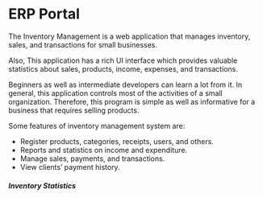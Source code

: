 <h1>ERP Portal</h1>
<p>The Inventory Management is a web application that manages inventory, sales, and transactions for small businesses.</p>
<p>Also, This application has a rich UI interface which provides valuable statistics about sales, products, income, expenses, and transactions.</p>
<p>Beginners as well as intermediate developers can learn a lot from it. In general, this application controls most of the activities of a small organization. Therefore, this program is simple as well as informative for a business that requires selling products.</p>
<p>Some features of inventory management system are:</p>
<ul>
    <li>Register products, categories, receipts, users, and others.</li>
    <li>Reports and statistics on income and expenditure.</li>
    <li>Manage sales, payments, and transactions.</li>
    <li>View clients’ payment history.</li>
</ul>
<h5>Inventory Statistics</h5>
